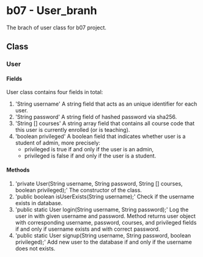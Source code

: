 # b07 - User_branh
The brach of user class for b07 project.

## Class
### User
#### Fields
User class contains four fields in total:
1. 'String username'
    A string field that acts as an unique identifier for each user.
2. 'String password'
    A string field of hashed password via sha256.
3. 'String [] courses'
    A string array field that contains all course code that this user is currently 
    enrolled (or is teaching).
4. 'boolean privileged'
    A boolean field that indicates whether user is a student of admin, more 
    precisely:
    - privileged is true if and only if the user  is an admin,
    - privileged is false if and only if the user is a student.

#### Methods
1. 'private User(String username, String password, String [] courses, boolean privileged);'
    The constructor of the class.
2. 'public boolean isUserExists(String username);'
    Check if the username exists in database.
3. 'public static User login(String username, String password);'
    Log the user in with given username and password. Method returns user
    object with corresponding username, password, courses, and privileged fields
    if and only if username exists and with correct password.
4. 'public static User signup(String username, String password, boolean privileged);'
    Add new user to the database if and only if the username does not exists.
